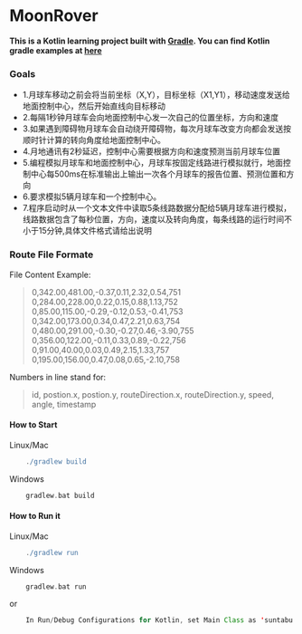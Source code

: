 # MoonRover
**This is a Kotlin learning project built with [Gradle](http://kotlinlang.org/docs/reference/using-gradle.html). You can find Kotlin gradle examples at [here](https://github.com/JetBrains/kotlin-examples/tree/master/gradle/hello-world)**

### Goals
- 1.月球车移动之前会将当前坐标（X,Y），目标坐标（X1,Y1），移动速度发送给地面控制中心，然后开始直线向目标移动
- 2.每隔1秒钟月球车会向地面控制中心发一次自己的位置坐标，方向和速度
- 3.如果遇到障碍物月球车会自动绕开障碍物，每次月球车改变方向都会发送按顺时针计算的转向角度给地面控制中心。
- 4.月地通讯有2秒延迟，控制中心需要根据方向和速度预测当前月球车位置
- 5.编程模拟月球车和地面控制中心，月球车按固定线路进行模拟就行，地面控制中心每500ms在标准输出上输出一次各个月球车的报告位置、预测位置和方向
- 6.要求模拟5辆月球车和一个控制中心。
- 7.程序启动时从一个文本文件中读取5条线路数据分配给5辆月球车进行模拟，线路数据包含了每秒位置，方向，速度以及转向角度，每条线路的运行时间不小于15分钟,具体文件格式请给出说明

### Route File Formate
File Content Example:
> 0,342.00,481.00,-0.37,0.11,2.32,0.54,751
> 0,284.00,228.00,0.22,0.15,0.88,1.13,752
> 0,85.00,115.00,-0.29,-0.12,0.53,-0.41,753
> 0,342.00,173.00,0.34,0.47,2.21,0.63,754
> 0,480.00,291.00,-0.30,-0.27,0.46,-3.90,755
> 0,356.00,122.00,-0.11,0.33,0.89,-0.22,756
> 0,91.00,40.00,0.03,0.49,2.15,1.33,757
> 0,195.00,156.00,0.47,0.08,0.65,-2.10,758

Numbers in line stand for:
>id, postion.x, postion.y, routeDirection.x, routeDirection.y, speed, angle, timestamp





#### How to Start
Linux/Mac
``` gradle
	./gradlew build
```
Windows
``` gradle
	gradlew.bat build
```


#### How to Run it
Linux/Mac
``` gradle
	./gradlew run
```
Windows
``` gradle
	gradlew.bat run
```
or
``` java
	In Run/Debug Configurations for Kotlin, set Main Class as 'suntabu.moonrover.MainKt'
```
